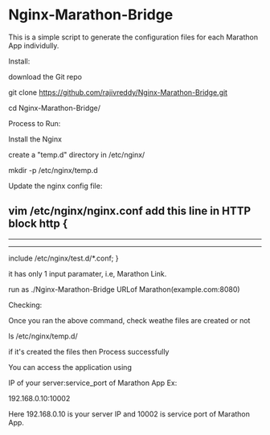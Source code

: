 # Nginx-Marathon-Bridge
This is a simple script to generate the configuration files for each Marathon App individully.

Install:

download the Git repo

git clone https://github.com/rajivreddy/Nginx-Marathon-Bridge.git

cd Nginx-Marathon-Bridge/

Process to Run:

Install the Nginx

create a "temp.d" directory in /etc/nginx/

mkdir -p /etc/nginx/temp.d

Update the nginx config file: 

vim /etc/nginx/nginx.conf
add this line in HTTP block
http {
---
---
---
include /etc/nginx/test.d/*.conf;
}


it has only 1 input paramater, i.e, Marathon Link.

run as ./Nginx-Marathon-Bridge URLof Marathon(example.com:8080)

Checking:

Once you ran the above command, check weathe files are created or not

ls /etc/nginx/temp.d/

if it's created the files then Process successfully

You can access the application using 

IP of your server:service_port of Marathon App
Ex:

192.168.0.10:10002

Here 192.168.0.10 is your server IP and 10002 is service port of Marathon App.
